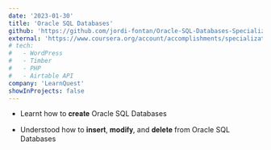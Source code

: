 ```yaml
---
date: '2023-01-30'
title: 'Oracle SQL Databases'
github: 'https://github.com/jordi-fontan/Oracle-SQL-Databases-Specialization-by-LearnQuest'
external: 'https://www.coursera.org/account/accomplishments/specialization/53YZKXUBLF82'
# tech:
#   - WordPress
#   - Timber
#   - PHP
#   - Airtable API
company: 'LearnQuest'
showInProjects: false
---
```


- Learnt how to 𝐜𝐫𝐞𝐚𝐭𝐞 Oracle SQL Databases

- Understood how to 𝐢𝐧𝐬𝐞𝐫𝐭, 𝐦𝐨𝐝𝐢𝐟𝐲, and 𝐝𝐞𝐥𝐞𝐭𝐞 from Oracle SQL Databases

